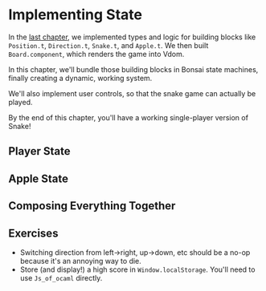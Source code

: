 # Implementing State

In the [last chapter](1_display_and_types.md), we implemented types and logic for
building blocks like `Position.t`, `Direction.t`, `Snake.t`, and `Apple.t`.
We then built `Board.component`, which renders the game into Vdom.

In this chapter, we'll bundle those building blocks in Bonsai state machines,
finally creating a dynamic, working system.

We'll also implement user controls, so that the snake game can actually be played.

By the end of this chapter, you'll have a working single-player version of Snake!

## Player State

## Apple State

## Composing Everything Together

## Exercises

- Switching direction from left->right, up->down, etc should be a no-op because it's an annoying way to die.
- Store (and display!) a high score in `Window.localStorage`. You'll need to use `Js_of_ocaml` directly.

